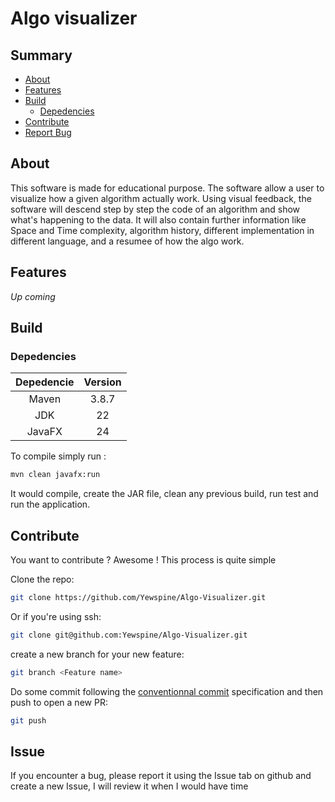 # Algo visualizer

## Summary 
- [About](#About)
- [Features](#Features)
- [Build](#Build)
    - [Depedencies](#Depedencies)
- [Contribute](#Contribute)
- [Report Bug](#Issue)
## About

This software is made for educational purpose. The software allow a user to visualize how a given algorithm actually work. Using visual feedback, the software will descend step by step the code of an algorithm and show what's happening to the data. It will also contain further information like Space and Time complexity, algorithm history, different implementation in different language, and a resumee of how the algo work.

## Features

*Up coming*

## Build

### Depedencies

|Depedencie  |Version |
|:----------:|:------:|
|Maven       |3.8.7   |
|JDK         |22      |
|JavaFX      |24      |

To compile simply run : 

```bash 
mvn clean javafx:run
```

It would compile, create the JAR file, clean any previous build, run test and run the application.

## Contribute

You want to contribute ? Awesome ! This process is quite simple 

Clone the repo: 

```bash
git clone https://github.com/Yewspine/Algo-Visualizer.git
```
Or if you're using ssh: 

```bash
git clone git@github.com:Yewspine/Algo-Visualizer.git

```
create a new branch for your new feature: 

```bash
git branch <Feature name>
```
Do some commit following the [conventionnal commit](https://www.conventionalcommits.org/en/v1.0.0/) specification and then push to open a new PR: 

```bash
git push
```

## Issue

If you encounter a bug, please report it using the Issue tab on github and create a new Issue, I will review it when I would have time
